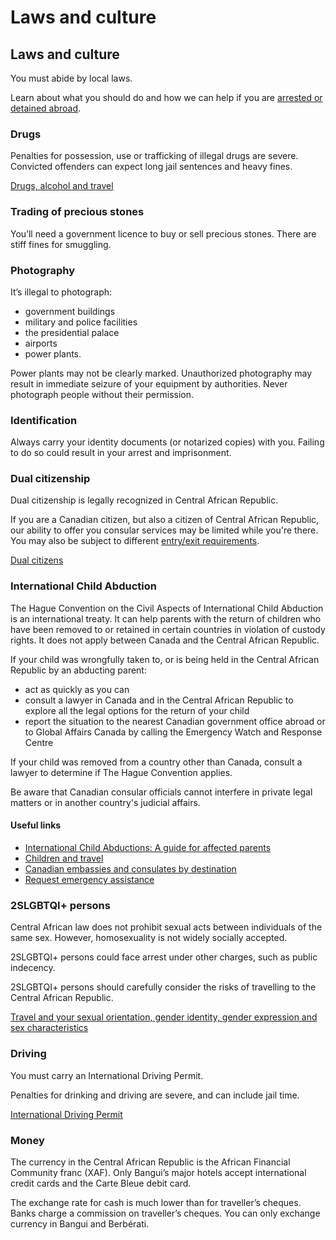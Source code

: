 # Laws and culture

## Laws and culture

You must abide by local laws.

Learn about what you should do and how we can help if you are [arrested or detained abroad](http://travel.gc.ca/assistance/emergency-info/arrest-detention).

### Drugs

Penalties for possession, use or trafficking of illegal drugs are severe. Convicted offenders can expect long jail sentences and heavy fines.

[Drugs, alcohol and travel](https://travel.gc.ca/travelling/health-safety/drugs)

### Trading of precious stones

You’ll need a government licence to buy or sell precious stones. There are stiff fines for smuggling.

### Photography

It’s illegal to photograph:

* government buildings
* military and police facilities
* the presidential palace
* airports
* power plants.

Power plants may not be clearly marked. Unauthorized photography may result in immediate seizure of your equipment by authorities. Never photograph people without their permission.

### Identification

Always carry your identity documents (or notarized copies) with you. Failing to do so could result in your arrest and imprisonment.

### Dual citizenship

Dual citizenship is legally recognized in Central African Republic.

If you are a Canadian citizen, but also a citizen of Central African Republic, our ability to offer you consular services may be limited while you're there. You may also be subject to different [entry/exit requirements](#entryexit).

[Dual citizens](http://travel.gc.ca/travelling/documents/dual-citizenship)

### International Child Abduction

The Hague Convention on the Civil Aspects of International Child Abduction is an international treaty. It can help parents with the return of children who have been removed to or retained in certain countries in violation of custody rights. It does not apply between Canada and the Central African Republic.

If your child was wrongfully taken to, or is being held in the Central African Republic by an abducting parent:

* act as quickly as you can
* consult a lawyer in Canada and in the Central African Republic to explore all the legal options for the return of your child
* report the situation to the nearest Canadian government office abroad or to Global Affairs Canada by calling the Emergency Watch and Response Centre

If your child was removed from a country other than Canada, consult a lawyer to determine if The Hague Convention applies.

Be aware that Canadian consular officials cannot interfere in private legal matters or in another country's judicial affairs.

#### Useful links

* [International Child Abductions: A guide for affected parents](https://travel.gc.ca/travelling/publications/international-child-abductions)
* [Children and travel](https://travel.gc.ca/travelling/children)
* [Canadian embassies and consulates by destination](https://travel.gc.ca/assistance/embassies-consulates)
* [Request emergency assistance](https://travel.gc.ca/assistance/emergency-assistance)

### 2SLGBTQI+ persons

Central African law does not prohibit sexual acts between individuals of the same sex. However, homosexuality is not widely socially accepted.

2SLGBTQI+ persons could face arrest under other charges, such as public indecency.

2SLGBTQI+ persons should carefully consider the risks of travelling to the Central African Republic.

[Travel and your sexual orientation, gender identity, gender expression and sex characteristics](https://travel.gc.ca/travelling/health-safety/lgbt-travel)

### Driving

You must carry an International Driving Permit.

Penalties for drinking and driving are severe, and can include jail time.

[International Driving Permit](https://travel.gc.ca/travelling/documents/international-driving-permit)

### Money

The currency in the Central African Republic is the African Financial Community franc (XAF). Only Bangui’s major hotels accept international credit cards and the Carte Bleue debit card.

The exchange rate for cash is much lower than for traveller’s cheques. Banks charge a commission on traveller’s cheques. You can only exchange currency in Bangui and Berbérati.